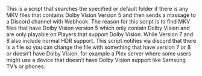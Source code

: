 This is a script that searches the specified or default folder if there is any MKV files that contains Dolby Vision Version 5 and then sends a massage to a Discord channel with Webhook. The reason for this script is to find MKV files that have Dolby Vision version 5 which only contain Dolby Vision and are only playable on Players that support Dolby Vision. While Version 7 and 8 also include normal HDR support. This script notifies via discord that there is a file so you can change the file with something that have version 7 or 8 or doesn’t have Dolby Vision, for example a Plex server where some users might use a device that doesn’t have Dolby Vision support like Samsung TV’s or phones.
